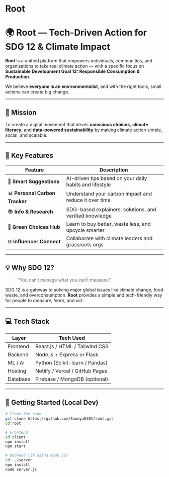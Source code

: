 # Root

# 🌍 Root — Tech-Driven Action for SDG 12 & Climate Impact

**Root** is a unified platform that empowers individuals, communities, and organizations to take real climate action — with a specific focus on **Sustainable Development Goal 12: Responsible Consumption & Production**.

We believe **everyone is an environmentalist**, and with the right tools, small actions can create big change.

---

## 🎯 Mission

To create a digital movement that drives **conscious choices**, **climate literacy**, and **data-powered sustainability** by making climate action simple, social, and scalable.

---

## 🧩 Key Features

| Feature | Description |
|--------|-------------|
| 🧠 **Smart Suggestions** | AI-driven tips based on your daily habits and lifestyle |
| 📊 **Personal Carbon Tracker** | Understand your carbon impact and reduce it over time |
| 📚 **Info & Research** | SDG-based explainers, solutions, and verified knowledge |
| 🌱 **Green Choices Hub** | Learn to buy better, waste less, and upcycle smarter |
| 🌐 **Influencer Connect** | Collaborate with climate leaders and grassroots orgs |

---

## 💡 Why SDG 12?

> “You can’t manage what you can’t measure.”

SDG 12 is a gateway to solving major global issues like climate change, food waste, and overconsumption. **Root** provides a simple and tech-friendly way for people to *measure*, *learn*, and *act*.

---

## 💻 Tech Stack

| Layer       | Tech Used                |
|-------------|--------------------------|
| Frontend    | React.js / HTML / Tailwind CSS |
| Backend     | Node.js + Express or Flask |
| ML / AI     | Python (Scikit-learn / Pandas) |
| Hosting     | Netlify / Vercel / GitHub Pages |
| Database    | Firebase / MongoDB (optional) |

---

## 🚀 Getting Started (Local Dev)

```bash
# Clone the repo
git clone https://github.com/Saumya0301/root.git
cd root

# Frontend
cd client
npm install
npm start

# Backend (if using Node.js)
cd ../server
npm install
node server.js

